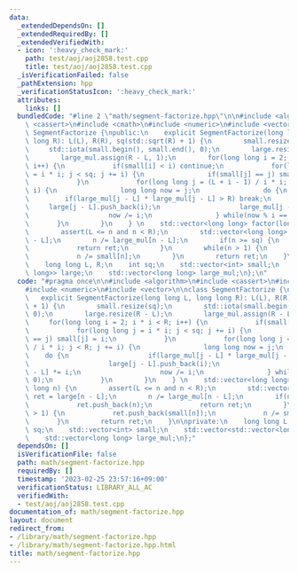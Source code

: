 ```yaml
---
data:
  _extendedDependsOn: []
  _extendedRequiredBy: []
  _extendedVerifiedWith:
  - icon: ':heavy_check_mark:'
    path: test/aoj/aoj2858.test.cpp
    title: test/aoj/aoj2858.test.cpp
  _isVerificationFailed: false
  _pathExtension: hpp
  _verificationStatusIcon: ':heavy_check_mark:'
  attributes:
    links: []
  bundledCode: "#line 2 \"math/segment-factorize.hpp\"\n\n#include <algorithm>\n#include\
    \ <cassert>\n#include <cmath>\n#include <numeric>\n#include <vector>\n\nclass\
    \ SegmentFactorize {\npublic:\n    explicit SegmentFactorize(long long L, long\
    \ long R): L(L), R(R), sq(std::sqrt(R) + 1) {\n        small.resize(sq);\n   \
    \     std::iota(small.begin(), small.end(), 0);\n        large.resize(R - L);\n\
    \        large_mul.assign(R - L, 1);\n        for(long long i = 2; i * i < R;\
    \ i++) {\n            if(small[i] < i) continue;\n            for(long long j\
    \ = i * i; j < sq; j += i) {\n                if(small[j] == j) small[j] = i;\n\
    \            }\n            for(long long j = (L + i - 1) / i * i; j < R; j +=\
    \ i) {\n                long long now = j;\n                do {\n           \
    \         if(large_mul[j - L] * large_mul[j - L] > R) break;\n               \
    \     large[j - L].push_back(i);\n                    large_mul[j - L] *= i;\n\
    \                    now /= i;\n                } while(now % i == 0);\n     \
    \       }\n        }\n    } \n    std::vector<long long> factor(long long n) {\n\
    \        assert(L <= n and n < R);\n        std::vector<long long> ret = large[n\
    \ - L];\n        n /= large_mul[n - L];\n        if(n >= sq) {\n            ret.push_back(n);\n\
    \            return ret;\n        }\n        while(n > 1) {\n            ret.push_back(small[n]);\n\
    \            n /= small[n];\n        }\n        return ret;\n    }\n\nprivate:\n\
    \    long long L, R;\n    int sq;\n    std::vector<int> small;\n    std::vector<std::vector<long\
    \ long>> large;\n    std::vector<long long> large_mul;\n};\n"
  code: "#pragma once\n\n#include <algorithm>\n#include <cassert>\n#include <cmath>\n\
    #include <numeric>\n#include <vector>\n\nclass SegmentFactorize {\npublic:\n \
    \   explicit SegmentFactorize(long long L, long long R): L(L), R(R), sq(std::sqrt(R)\
    \ + 1) {\n        small.resize(sq);\n        std::iota(small.begin(), small.end(),\
    \ 0);\n        large.resize(R - L);\n        large_mul.assign(R - L, 1);\n   \
    \     for(long long i = 2; i * i < R; i++) {\n            if(small[i] < i) continue;\n\
    \            for(long long j = i * i; j < sq; j += i) {\n                if(small[j]\
    \ == j) small[j] = i;\n            }\n            for(long long j = (L + i - 1)\
    \ / i * i; j < R; j += i) {\n                long long now = j;\n            \
    \    do {\n                    if(large_mul[j - L] * large_mul[j - L] > R) break;\n\
    \                    large[j - L].push_back(i);\n                    large_mul[j\
    \ - L] *= i;\n                    now /= i;\n                } while(now % i ==\
    \ 0);\n            }\n        }\n    } \n    std::vector<long long> factor(long\
    \ long n) {\n        assert(L <= n and n < R);\n        std::vector<long long>\
    \ ret = large[n - L];\n        n /= large_mul[n - L];\n        if(n >= sq) {\n\
    \            ret.push_back(n);\n            return ret;\n        }\n        while(n\
    \ > 1) {\n            ret.push_back(small[n]);\n            n /= small[n];\n \
    \       }\n        return ret;\n    }\n\nprivate:\n    long long L, R;\n    int\
    \ sq;\n    std::vector<int> small;\n    std::vector<std::vector<long long>> large;\n\
    \    std::vector<long long> large_mul;\n};"
  dependsOn: []
  isVerificationFile: false
  path: math/segment-factorize.hpp
  requiredBy: []
  timestamp: '2023-02-25 23:57:16+09:00'
  verificationStatus: LIBRARY_ALL_AC
  verifiedWith:
  - test/aoj/aoj2858.test.cpp
documentation_of: math/segment-factorize.hpp
layout: document
redirect_from:
- /library/math/segment-factorize.hpp
- /library/math/segment-factorize.hpp.html
title: math/segment-factorize.hpp
---
```

